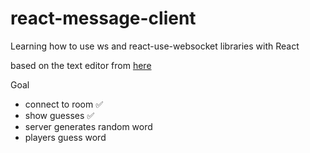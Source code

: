 # react-message-client
Learning how to use ws and react-use-websocket libraries with React

based on the text editor from [here](https://blog.logrocket.com/websocket-tutorial-real-time-node-react/)

Goal

- connect to room ✅
- show guesses ✅
- server generates random word
- players guess word 
